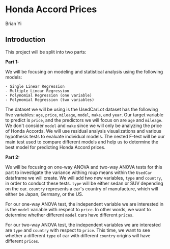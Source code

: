 # Honda Accord Prices
Brian Yi

## Introduction

This project will be split into two parts:

**Part 1:**

We will be focusing on modeling and statistical analysis using the following models:

    - Single Linear Regression
    - Multiple Linear Regression
    - Polynomial Regression (one variable)
    - Polynomial Regression (two variables)

The dataset we will be using is the UsedCarLot dataset has the following five variables: `age`, `price`, `mileage`, `model`, `make`, and `year`. Our target variable to predict is `price`, and the predictors we will focus on are `age` and `mileage`. We don't consider `model` and `make` since we will only be analyzing the price of Honda Accords. We will use residual analysis visualizations and various hypothesis tests to evaluate individual models. The nested F-test will be our main test used to compare different models and help us to determine the best model for predicting Honda Accord prices.

**Part 2:**

We will be focusing on one-way ANOVA and two-way ANOVA tests for this part to investigate the variance withing roup means within the `UsedCar` dataframe we will create. We will add two new variables, `type` and `country`, in order to conduct these tests. `type` will be either sedan or SUV depending on the car. `country` represents a car's country of manufacture, which will either be Japan, Germany, or the US.

For our one-way ANOVA test, the independent variable we are interested in is the `model` variable with respect to `price`. In other words, we want to determine whether different `model` cars have different `prices`.

For our two-way ANOVA test, the independent variables we are interested are `type` and `country` with respect to `price`. This time, we want to see whether a different `type` of car with different `country` origins will have different `prices`.

